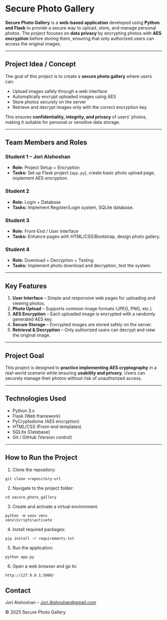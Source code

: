 # Secure Photo Gallery

**Secure Photo Gallery** is a **web-based application** developed using **Python and Flask** to provide a secure way to upload, store, and manage personal photos. The project focuses on **data privacy** by encrypting photos with **AES encryption** before storing them, ensuring that only authorized users can access the original images.  

---

## Project Idea / Concept

The goal of this project is to create a **secure photo gallery** where users can:

- Upload images safely through a web interface  
- Automatically encrypt uploaded images using AES  
- Store photos securely on the server  
- Retrieve and decrypt images only with the correct encryption key  

This ensures **confidentiality, integrity, and privacy** of users’ photos, making it suitable for personal or sensitive data storage.

---

## Team Members and Roles

### **Student 1 – Jori Alshoshan**
- **Role:** Project Setup + Encryption  
- **Tasks:** Set up Flask project (`app.py`), create basic photo upload page, implement AES encryption.   

### **Student 2**
- **Role:** Login + Database  
- **Tasks:** Implement Register/Login system, SQLite database.   

### **Student 3**
- **Role:** Front-End / User Interface  
- **Tasks:** Enhance pages with HTML/CSS/Bootstrap, design photo gallery.    

### **Student 4**
- **Role:** Download + Decryption + Testing  
- **Tasks:** Implement photo download and decryption, test the system.  

---

## Key Features

1. **User Interface** – Simple and responsive web pages for uploading and viewing photos.  
2. **Photo Upload** – Supports common image formats (JPEG, PNG, etc.).  
3. **AES Encryption** – Each uploaded image is encrypted with a randomly generated AES key.  
4. **Secure Storage** – Encrypted images are stored safely on the server.  
5. **Retrieval & Decryption** – Only authorized users can decrypt and view the original image.  

---

## Project Goal

This project is designed to **practice implementing AES cryptography** in a real-world scenario while ensuring **usability and privacy**. Users can securely manage their photos without risk of unauthorized access.  

---

## Technologies Used

- Python 3.x  
- Flask (Web framework)  
- PyCryptodome (AES encryption)  
- HTML/CSS (Front-end templates)  
- SQLite (Database)  
- Git / GitHub (Version control)  

---

## How to Run the Project

1. Clone the repository:  
```
git clone <repository-url
```
2. Navigate to the project folder:
```
cd secure_photo_gallery
```
3. Create and activate a virtual environment:
 ```
 python -m venv venv
 venv\Scripts\activate
 ```
4. Install required packages:
 ```
 pip install -r requirements.txt
 ```
5. Run the application:
 ```
 python app.py
 ```
6. Open a web browser and go to:
 ```
 http://127.0.0.1:5000/
 ```
## Contact

Jori Alshoshan – Jori.Alshoshan@gmail.com

© 2025 Secure Photo Gallery



